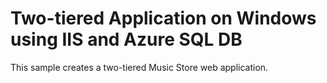 # Two-tiered Application on Windows using IIS and Azure SQL DB

This sample creates a two-tiered Music Store web application.
